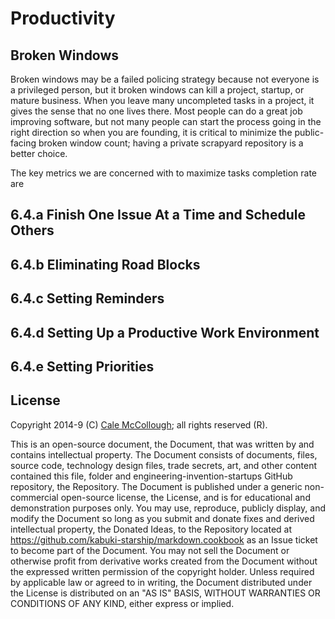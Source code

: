 # Productivity

## Broken Windows

Broken windows may be a failed policing strategy because not everyone is a privileged person, but it broken windows can kill a project, startup, or mature business. When you leave many uncompleted tasks in a project, it gives the sense that no one lives there. Most people can do a great job improving software, but not many people can start the process going in the right direction so when you are founding, it is critical to minimize the public-facing broken window count; having a private scrapyard repository is a better choice.

The key metrics we are concerned with to maximize tasks completion rate are

## 6.4.a Finish One Issue At a Time and Schedule Others

## 6.4.b Eliminating Road Blocks

## 6.4.c Setting Reminders

## 6.4.d Setting Up a Productive Work Environment

## 6.4.e Setting Priorities

## License

Copyright 2014-9 (C) [Cale McCollough](https://calemccollough.github.io); all rights reserved (R).

This is an open-source document, the Document, that was written by and contains intellectual property. The Document consists of documents, files, source code, technology design files, trade secrets, art, and other content contained this file, folder and engineering-invention-startups GitHub repository, the Repository. The Document is published under a generic non-commercial open-source license, the License, and is for educational and demonstration purposes only. You may use, reproduce, publicly display, and modify the Document so long as you submit and donate fixes and derived intellectual property, the Donated Ideas, to the Repository located at <https://github.com/kabuki-starship/markdown.cookbook> as an Issue ticket to become part of the Document. You may not sell the Document or otherwise profit from derivative works created from the Document without the expressed written permission of the copyright holder. Unless required by applicable law or agreed to in writing, the Document distributed under the License is distributed on an "AS IS" BASIS, WITHOUT WARRANTIES OR CONDITIONS OF ANY KIND, either express or implied.
